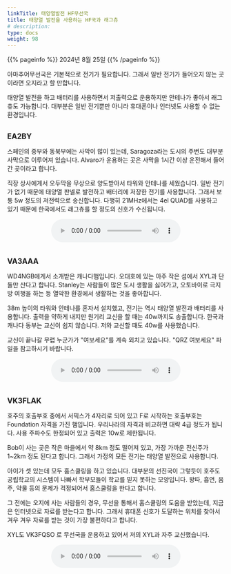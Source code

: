 ```yaml
---
linkTitle: 태양열발전 HF무선국
title: 태양열 발전을 사용하는 HF국과 래그츄
# description:
type: docs
weight: 98
---
```


{{% pageinfo %}}
2024년 8월 25일
{{% /pageinfo %}}


아마추어무선국은 기본적으로 전기가 필요합니다. 그래서 일반 전기가 들어오지 않는 곳이라면 오지라고 할 만합니다.

태양열 발전을 하고 배터리를 사용하면서 저출력으로 운용하지만 안테나가 좋아서 래그츄도 가능합니다. 대부분은 일반 전기뿐만 아니라 휴대폰이나 인터넷도 사용할 수 없는 환경입니다.

<br>
<b><span style="font-size:120%">EA2BY</span></b>

스페인의 중부와 동북부에는 사막이 많이 있는데, Saragoza라는 도시의 주변도 대부분 사막으로 이루어져 있습니다. Alvaro가 운용하는 곳은 사막을 1시간 이상 운전해서 들어간 곳이라고 합니다.

직장 상사에게서 오두막을 무상으로 양도받아서 타워와 안테나를 세웠습니다. 일반 전기가 없기 때문에 태양열 판넬로 발전하고 배터리에 저장한 전기를 사용합니다. 그래서 보통 5w 정도의 저전력으로 송신합니다. 다행히 21MHz에서는 4el QUAD를 사용하고 있기 때문에 한국에서도 래그츄를 할 정도의 신호가 수신됩니다.

<center><audio src="https://blog.kakaocdn.net/dn/bI102q/btsJnqms91S/3skmi5ImKFkEAWssTkMusK/tfile.mp3" controls="controls"></audio></center><br>


<br>
<b><span style="font-size:120%">VA3AAA</span></b>


WD4NGB에게서 소개받은 캐나다햄입니다. 오대호에 있는 아주 작은 섬에서 XYL과 단 둘만 산다고 합니다. Stanley는 사람들이 많은 도시 생활을 싫어가고, 오토바이로 극지방 여행을 하는 등 열악한 환경에서 생활하는 것을 좋아합니다.

38m 높이의 타워와 안테나를 혼자서 설치했고, 전기는 역시 태양열 발전과 배터리를 사용합니다. 출력을 약하게 내지만 원기리 교신을 할 때는 40w까지도 송출합니다. 한국과 캐나다 동부는 교신이 쉽지 않습니다. 저와 교신할 때도 40w를 사용했습니다.

교신이 끝나갈 무렵 누군가가 "여보세요"를 계속 외치고 있습니다. "QRZ 여보세요" 파일을 참고하시기 바랍니다.

<center><audio src="https://blog.kakaocdn.net/dn/FWBPB/btsJmfM4Q4E/BI3Q4gsUAFkhhy6HTjfMr1/tfile.mp3" controls="controls"></audio></center><br>

<br>
<b><span style="font-size:120%">VK3FLAK</span></b>


호주의 호출부호 중에서 서픽스가 4자리로 되어 있고 F로 시작하는 호출부호는 Foundation 자격을 가진 햄입니다. 우리나라의 자격과 비교하면 대략 4급 정도가 됩니다. 사용 주파수도 한정되어 있고 출력은 10w로 제한됩니다.

Bob이 사는 곳은 작은 마을에서 약 8km 정도 떨어져 있고, 가장 가까운 전신주가 1~2km 정도 된다고 합니다. 그래서 가정의 모든 전기는 태양열 발전으로 사용합니다.

아이가 셋 있는데 모두 홈스쿨링을 하고 있습니다. 대부분의 선진국이 그렇듯이 호주도 공립학교의 시스템이 나빠서 학부모들이 학교를 믿지 못하는 모양입니다. 왕따, 흡연, 음주, 약물 등의 문제가 걱정되어서 홈스쿨링을 한다고 합니다.

그 전에는 오지에 사는 사람들의 경우, 무선을 통해서 홈스쿨링의 도움을 받았는데, 지금은 인터넷으로 자료를 받는다고 합니다. 그래서 휴대폰 신호가 도달하는 위치를 찾아서 겨우 겨우 자료를 받는 것이 가장 불편하다고 합니다.

XYL도 VK3FQSO 로 무선국을 운용하고 있어서 저의 XYL과 자주 교신했습니다.


<center><audio src="https://blog.kakaocdn.net/dn/8wIiy/btsJm3yqZlI/GvZ0Ff3Nl2h8wT2QIscBYK/tfile.mp3" controls="controls"></audio></center><br>


<br>



